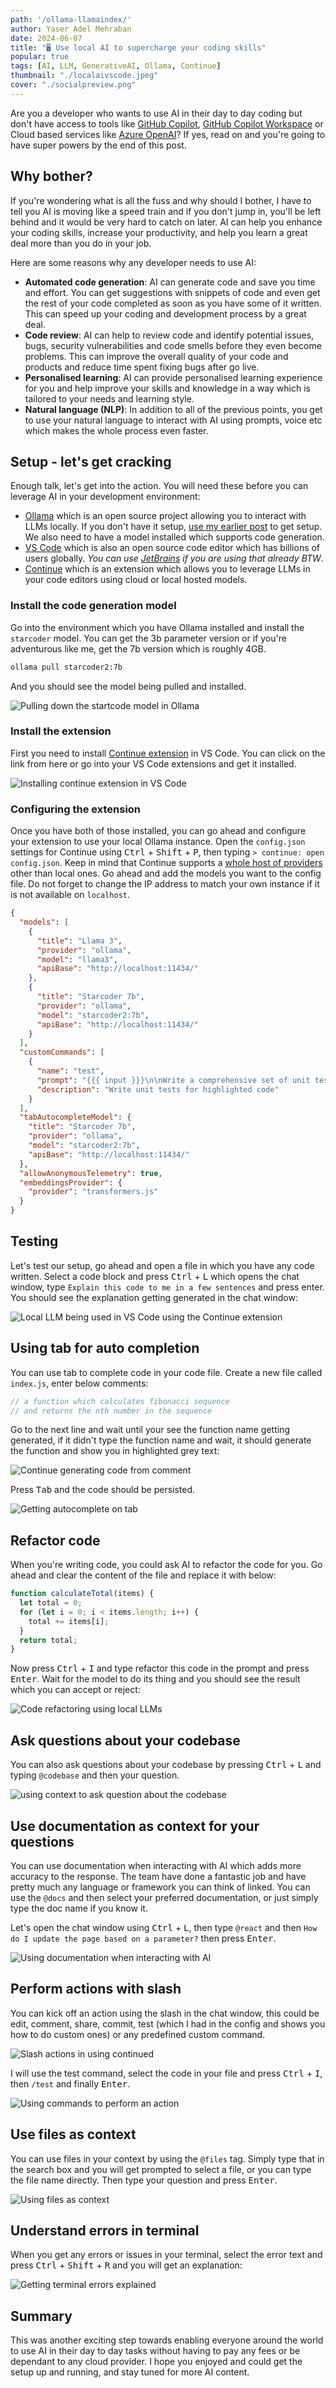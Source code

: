 ```yaml
---
path: '/ollama-llamaindex/'
author: Yaser Adel Mehraban
date: 2024-06-07
title: "🖥️ Use local AI to supercharge your coding skills"
popular: true
tags: [AI, LLM, GenerativeAI, Ollama, Continue]
thumbnail: "./localaivscode.jpeg"
cover: "./socialpreview.png"
---
```


Are you a developer who wants to use AI in their day to day coding but don't have access to tools like [GitHub Copilot](https://github.com/features/copilot), [GitHub Copilot Workspace](https://github.blog/2024-04-29-github-copilot-workspace/) or Cloud based services like [Azure OpenAI](https://azure.microsoft.com/en-au/products/ai-services/openai-service)? If yes, read on and you're going to have super powers by the end of this post.

<!--more-->

## Why bother?
If you're wondering what is all the fuss and why should I bother, I have to tell you AI is moving like a speed train and if you don't jump in, you'll be left behind and it would be very hard to catch on later. AI can help you enhance your coding skills, increase your productivity, and help you learn a great deal more than you do in your job.

Here are some reasons why any developer needs to use AI:

* **Automated code generation**: AI can generate code and save you time and effort. You can get suggestions with snippets of code and even get the rest of your code completed as soon as you have some of it written. This can speed up your coding and development process by a great deal.
* **Code review**: AI can help to review code and identify potential issues, bugs, security vulnerabilities and code smells before they even become problems. This can improve the overall quality of your code and products and reduce time spent fixing bugs after go live.
* **Personalised learning**: AI can provide personalised learning experience for you and help improve your skills and knowledge in a way which is tailored to your needs and learning style.
* **Natural language (NLP)**: In addition to all of the previous points, you get to use your natural language to interact with AI using prompts, voice etc which makes the whole process even faster.

## Setup - let's get cracking
Enough talk, let's get into the action. You will need these before you can leverage AI in your development environment:

* [Ollama](https://ollama.com/) which is an open source project allowing you to interact with LLMs locally. If you don't have it setup, [use my earlier post](/blog/2024/05/28/local-llms/) to get setup. We also need to have a model installed which supports code generation.
* [VS Code](https://code.visualstudio.com/) which is also an open source code editor which has billions of users globally. _You can use [JetBrains](https://www.jetbrains.com/) if you are using that already BTW_.
* [Continue](https://www.continue.dev/) which is an extension which allows you to leverage LLMs in your code editors using cloud or local hosted models.

### Install the code generation model
Go into the environment which you have Ollama installed and install the `starcoder` model. You can get the 3b parameter version or if you're adventurous like me, get the 7b version which is roughly 4GB.

```bash
ollama pull starcoder2:7b
```

And you should see the model being pulled and installed.

![Pulling down the startcode model in Ollama](./pullmodel.png)

### Install the extension
First you need to install [Continue extension](https://marketplace.visualstudio.com/items?itemName=Continue.continue) in VS Code. You can click on the link from here or go into your VS Code extensions and get it installed.

![Installing continue extension in VS Code](./vscodeext.png)

### Configuring the extension
Once you have both of those installed, you can go ahead and configure your extension to use your local Ollama instance. Open the `config.json` settings for Continue using <kbd>Ctrl</kbd> + <kbd>Shift</kbd> + <kbd>P</kbd>, then typing `> continue: open config.json`. Keep in mind that Continue supports a [whole host of providers](https://docs.continue.dev/setup/select-provider) other than local ones. Go ahead and add the models you want to the config file. Do not forget to change the IP address to match your own instance if it is not available on `localhost`.

```json
{
  "models": [
    {
      "title": "Llama 3",
      "provider": "ollama",
      "model": "llama3",
      "apiBase": "http://localhost:11434/"
    },
    {
      "title": "Starcoder 7b",
      "provider": "ollama",
      "model": "starcoder2:7b",
      "apiBase": "http://localhost:11434/"
    }
  ],
  "customCommands": [
    {
      "name": "test",
      "prompt": "{{{ input }}}\n\nWrite a comprehensive set of unit tests for the selected code. It should setup, run tests that check for correctness including important edge cases, and teardown. Ensure that the tests are complete and sophisticated. Give the tests just as chat output, don't edit any file.",
      "description": "Write unit tests for highlighted code"
    }
  ],
  "tabAutocompleteModel": {
    "title": "Starcoder 7b",
    "provider": "ollama",
    "model": "starcoder2:7b",
    "apiBase": "http://localhost:11434/"
  },
  "allowAnonymousTelemetry": true,
  "embeddingsProvider": {
    "provider": "transformers.js"
  }
}
```

## Testing
Let's test our setup, go ahead and open a file in which you have any code written. Select a code block and press <kbd>Ctrl</kbd> + <kbd>L</kbd> which opens the chat window, type `Explain this code to me in a few sentences` and press enter. You should see the explanation getting generated in the chat window:

![Local LLM being used in VS Code using the Continue extension](./explain.png)

## Using tab for auto completion

You can use tab to complete code in your code file. Create a new file called `index.js`, enter below comments:

```javascript
// a function which calculates fibonacci sequence
// and returns the nth number in the sequence
```

Go to the next line and wait until your see the function name getting generated, if it didn't type the function name and wait, it should generate the function and show you in highlighted grey text:

![Continue generating code from comment](./codecompletion.png)

Press <kbd>Tab</kbd> and the code should be persisted.

![Getting autocomplete on tab](./compleetedcode.png)

## Refactor code

When you're writing code, you could ask AI to refactor the code for you. Go ahead and clear the content of the file and replace it with below:

```javascript
function calculateTotal(items) {
  let total = 0;
  for (let i = 0; i < items.length; i++) {
    total += items[i];
  }
  return total;
}
```

Now press <kbd>Ctrl</kbd> + <kbd>I</kbd> and type refactor this code in the prompt and press <kbd>Enter</kbd>. Wait for the model to do its thing and you should see the result which you can accept or reject:

![Code refactoring using local LLMs](./refactor.png)

## Ask questions about your codebase
You can also ask questions about your codebase by pressing <kbd>Ctrl</kbd> + <kbd>L</kbd> and typing `@codebase` and then your question.

![using context to ask question about the codebase](./codebase.png)

## Use documentation as context for your questions

You can use documentation when interacting with AI which adds more accuracy to the response. The team have done a fantastic job and have pretty much any language or framework you can think of linked. You can use the `@docs` and then select your preferred documentation, or just simply type the doc name if you know it.

Let's open the chat window using <kbd>Ctrl</kbd> + <kbd>L</kbd>, then type `@react` and then `How do I update the page based on a parameter?` then press <kbd>Enter</kbd>.

![Using documentation when interacting with AI](./docs.png)

## Perform actions with slash

You can kick off an action using the slash in the chat window, this could be edit, comment, share, commit, test (which I had in the config and shows you how to do custom ones) or any predefined custom command.

![Slash actions in using continued](./slash.png)

I will use the test command, select the code in your file and press <kbd>Ctrl</kbd> + <kbd>I</kbd>, then `/test` and finally <kbd>Enter</kbd>.

![Using commands to perform an action](./test.png)

## Use files as context

You can use files in your context by using the `@files` tag. Simply type that in the search box and you will get prompted to select a file, or you can type the file name directly. Then type your question and press <kbd>Enter</kbd>.

![Using files as context](./file.png)

## Understand errors in terminal

When you get any errors or issues in your terminal, select the error text and press <kbd>Ctrl</kbd> + <kbd>Shift</kbd> + <kbd>R</kbd> and you will get an explanation:

![Getting terminal errors explained](./terminalerror.png)

## Summary

This was another exciting step towards enabling everyone around the world to use AI in their day to day tasks without having to pay any fees or be dependant to any cloud provider. I hope you enjoyed and could get the setup up and running, and stay tuned for more AI content.

